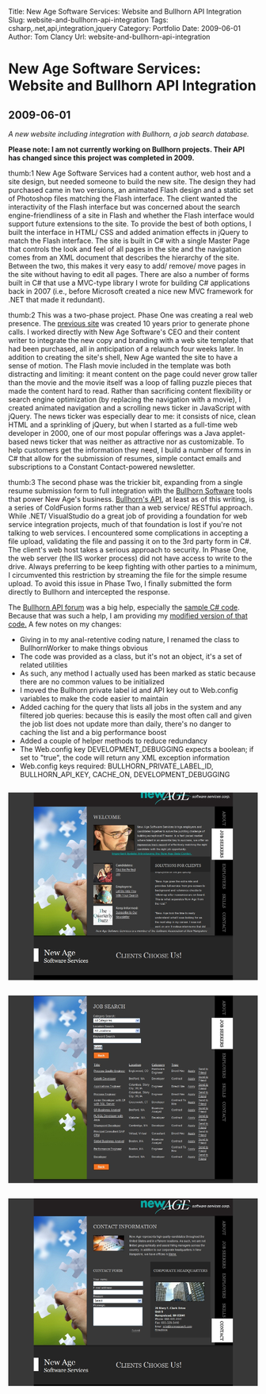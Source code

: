 Title: New Age Software Services: Website and Bullhorn API Integration
Slug: website-and-bullhorn-api-integration
Tags: csharp,.net,api,integration,jquery
Category: Portfolio
Date: 2009-06-01
Author: Tom Clancy
Url: website-and-bullhorn-api-integration

# New Age Software Services: Website and Bullhorn API Integration

## 2009-06-01

_A new website including integration with Bullhorn, a job search database._

<p><strong>Please note: I am not currently working on Bullhorn projects. Their API has changed since this project was completed in 2009.</strong></p>
<p>thumb:1 New Age Software Services had a content author, web host and a site design, but needed someone to build the new site. The design they had purchased came in two versions, an animated Flash design and a static set of Photoshop files matching the Flash interface. The client wanted the interactivity of the Flash interface but was concerned about the search engine-friendliness of a site in Flash and whether the Flash interface would support future extensions to the site. To provide the best of both options, I built the interface in HTML/ CSS and added animation effects in jQuery to match the Flash interface. The site is built in C# with a single Master Page that controls the look and feel of all pages in the site and the navigation comes from an XML document that describes the hierarchy of the site. Between the two, this makes it very easy to add/ remove/ move pages in the site without having to edit all pages. There are also a number of forms built in C# that use a MVC-type library I wrote for building C# applications back in 2007 (i.e., before Microsoft created a nice new MVC framework for .NET that made it redundant).</p>
<p>thumb:2 This was a two-phase project. Phase One was creating a real web presence. The <a href="http://web.archive.org/web/20070128053558/http://www.newagesoft.com/">previous site</a> was created 10 years prior to generate phone calls. I worked directly with New Age Software's CEO and their content writer to integrate the new copy and branding with a web site template that had been purchased, all in anticipation of a relaunch four weeks later. In addition to creating the site's shell, New Age wanted the site to have a sense of motion. The Flash movie included in the template was both distracting and limiting: it meant content on the page could never grow taller than the movie and the movie itself was a loop of falling puzzle pieces that made the content hard to read. Rather than sacrificing content flexibility or search engine optimization (by replacing the navigation with a movie), I created animated navigation and a scrolling news ticker in JavaScript with jQuery. The news ticker was especially dear to me: it consists of nice, clean HTML and a sprinkling of jQuery, but when I started as a full-time web developer in 2000, one of our most popular offerings was a Java applet-based news ticker that was neither as attractive nor as customizable. To help customers get the information they need, I build a number of forms in C# that allow for the submission of resumes, simple contact emails and subscriptions to a Constant Contact-powered newsletter.</p>
<p>thumb:3  The second phase was the trickier bit, expanding from a single resume submission form to full integration with the <a href="http://www.bullhorn.com/">Bullhorn Software</a> tools that power New Age's business. <a href="https://www.bullhornstaffing.com/BullhornStaffing/API/default.cfm">Bullhorn's API</a>, at least as of this writing, is a series of ColdFusion forms rather than a web service/ RESTful approach. While .NET/ VisualStudio do a great job of providing a foundation for web service integration projects, much of that foundation is lost if you're not talking to web services. I encountered some complications in accepting a file upload, validating the file and passing it on to the 3rd party form in C#. The client's web host takes a serious approach to security. In Phase One, the web server (the IIS worker process) did not have access to write to the drive. Always preferring to be keep fighting with other parties to a minimum, I circumvented this restriction by streaming the file for the simple resume upload. To avoid this issue in Phase Two, I finally submitted the form directly to Bullhorn and intercepted the response.</p>
<p>The <a href="http://supportforums.bullhorn.com/viewforum.php?f=1&amp;sid=9fb56794a89c3f68862825d566567a7b">Bullhorn API forum</a> was a big help, especially the <a href="http://supportforums.bullhorn.com/viewtopic.php?t=488">sample C# code</a>. Because that was such a help, I am providing my <a href="http://snipplr.com/view/9900/c-integration-module-for-bullhorn-staffing-api/">modified version of that code.</a> A few notes on my changes:</p>
<ul>
<li>Giving in to my anal-retentive coding nature, I renamed the class to BullhornWorker to make things obvious</li>
<li>The code was provided as a class, but it's not an object, it's a set of related utilities</li>
<li>As such, any method I actually used has been marked as static because there are no common values to be initialized</li>
<li>I moved the Bullhorn private label id and API key out to Web.config variables to make the code easier to maintain</li>
<li>Added caching for the query that lists all jobs in the system and any filtered job queries: because this is easily the most often call and given the job list does not update more than daily, there's no danger to caching the list and a big performance boost</li>
<li>Added a couple of helper methods to reduce redundancy</li>
<li>The Web.config key DEVELOPMENT_DEBUGGING expects a boolean; if set to "true", the code will return any XML exception information</li>
<li>Web.config keys required: BULLHORN_PRIVATE_LABEL_ID, BULLHORN_API_KEY, CACHE_ON, DEVELOPMENT_DEBUGGING</li>
</ul><img src="images/portfolio/new-age-home.jpg" alt="Home " style="margin: 1em 0" />
<img src="images/portfolio/new-age-job-search.jpg" alt="Job Search Users no longer have to leave the New Age site to get search results from Bullhorn" style="margin: 1em 0" />
<img src="images/portfolio/new-age-contact.jpg" alt="Contact " style="margin: 1em 0" />


